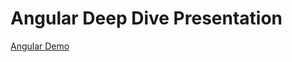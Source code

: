 # Angular Deep Dive Presentation

[Angular Demo](https://github.com/cmckni3/angular-deep-dive-demo)
